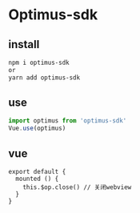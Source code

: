 # Optimus-sdk

## install
```bash
npm i optimus-sdk
or
yarn add optimus-sdk

```

## use
```js
import optimus from 'optimus-sdk'
Vue.use(optimus)
```

## vue
````vue
export default {
  mounted () {
    this.$op.close() // 关闭webview
  }
}
````
